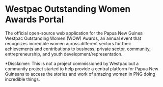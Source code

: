 # Westpac Outstanding Women Awards Portal

The official open-source web application for the Papua New Guinea Westpac Outstanding Women (WOW) Awards, an annual event that recognizes incredible women across different sectors for their achievements and contributions to business, private sector, community, entrepreneurship, and youth development/representation.

\*Disclaimer: This is not a project commissioned by Westpac but a community project started to help provide a central platform for Papua New Guineans to access the stories and work of amazing women in PNG doing incredible things.
